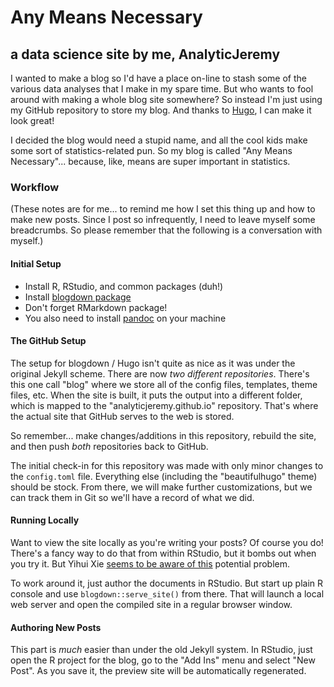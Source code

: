 # Any Means Necessary
## a data science site by me, AnalyticJeremy

I wanted to make a blog so I'd have a place on-line to stash some of the various data analyses that I make in my spare time.  But who wants
to fool around with making a whole blog site somewhere?  So instead I'm just using my GitHub repository to store my blog.  And thanks to
[Hugo](https://gohugo.io/), I can make it look great!

I decided the blog would need a stupid name, and all the cool kids make some sort of statistics-related pun.  So my blog is called "Any Means Necessary"...
because, like, means are super important in statistics.

### Workflow
(These notes are for me... to remind me how I set this thing up and how to make new posts.  Since I post so infrequently, I need to leave myself
some breadcrumbs. So please remember that the following is a conversation with myself.)

#### Initial Setup
- Install R, RStudio, and common packages (duh!)
- Install [blogdown package](https://bookdown.org/yihui/blogdown/installation.html)
- Don't forget RMarkdown package!
- You also need to install [pandoc](https://pandoc.org/installing.html) on your machine

#### The GitHub Setup
The setup for blogdown / Hugo isn't quite as nice as it was under the original Jekyll scheme.  There are now *two different repositories*.
There's this one call "blog" where we store all of the config files, templates, theme files, etc.  When the site is built, it puts the
output into a different folder, which is mapped to the "analyticjeremy.github.io" repository.  That's where the actual site that GitHub
serves to the web is stored.

So remember... make changes/additions in this repository, rebuild the site, and then push *both* repositories back to GitHub.

The initial check-in for this repository was made with only minor changes to the `config.toml` file.  Everything else (including
the "beautifulhugo" theme) should be stock.  From there, we will make further customizations, but we can track them in Git so
we'll have a record of what we did.

#### Running Locally
Want to view the site locally as you're writing your posts?  Of course you do!  There's a fancy way to do that from within RStudio,
but it bombs out when you try it.  But Yihui Xie [seems to be aware of this](https://bookdown.org/yihui/blogdown/rstudio-ide.html)
potential problem.

To work around it, just author the documents in RStudio.  But start up plain R console and use `blogdown::serve_site()` from there.
That will launch a local web server and open the compiled site in a regular browser window.

#### Authoring New Posts
This part is *much* easier than under the old Jekyll system.  In RStudio, just open the R project for the blog, go to the "Add Ins" menu
and select "New Post".  As you save it, the preview site will be automatically regenerated.